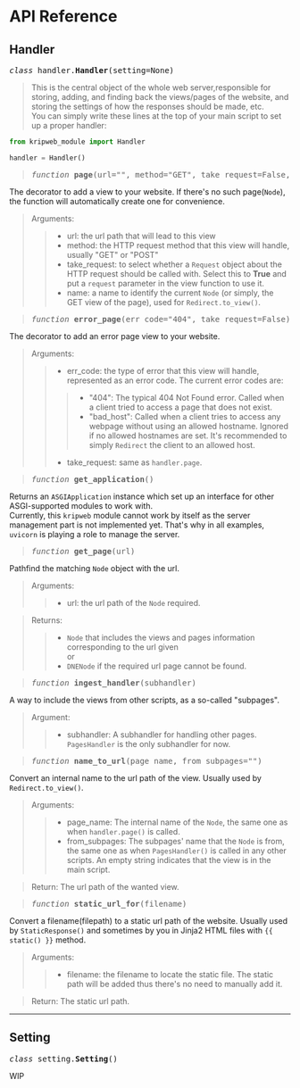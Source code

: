 # API Reference

## Handler
<pre><i>class</i> handler.<b>Handler</b>(setting=None)</pre>
> This is the central object of the whole web server,responsible for storing, adding, and finding back the views/pages of the website, and storing the settings of how the responses should be made, etc.  
You can simply write these lines at the top of your main script to set up a proper handler:

```python
from kripweb_module import Handler

handler = Handler()
```
> <pre><i>function</i> <b>page</b>(url="", method="GET", take_request=False, name="")</pre>
The decorator to add a view to your website. If there's no such page(`Node`), the function will automatically create one for convenience.

>Arguments:  
>> - url: the url path that will lead to this view
>> - method: the HTTP request method that this view will handle, usually "GET" or "POST"
>> - take_request: to select whether a `Request` object about the HTTP request should be called with. Select this to **True** and put a `request` parameter in the view function to use it.
>> - name: a name to identify the current `Node` (or simply, the GET view of the page), used for `Redirect.to_view()`.

> <pre><i>function</i> <b>error_page</b>(err_code="404", take_request=False)</pre>
The decorator to add an error page view to your website.  

>Arguments:
>> - err_code: the type of error that this view will handle, represented as an error code. The current error codes are:
>>> - "404": The typical 404 Not Found error. Called when a client tried to access a page that does not exist.
>>> - "bad_host": Called when a client tries to access any webpage without using an allowed hostname. Ignored if no allowed hostnames are set. It's recommended to simply `Redirect` the client to an allowed host.
>> - take_request: same as `handler.page`.

> <pre><i>function</i> <b>get_application</b>()</pre>  
Returns an `ASGIApplication` instance which set up an interface for other ASGI-supported modules to work with.  
Currently, this `kripweb` module cannot work by itself as the server management part is not implemented yet. That's why in all examples, `uvicorn` is playing a role to manage the server.

> <pre><i>function</i> <b>get_page</b>(url)</pre>  
Pathfind the matching `Node` object with the url.  

> Arguments:
>> - url: the url path of the `Node` required.

>Returns:
>> - `Node` that includes the views and pages information corresponding to the url given  
or
>> - `DNENode` if the required url page cannot be found. 

> <pre><i>function</i> <b>ingest_handler</b>(subhandler)</pre>
A way to include the views from other scripts, as a so-called "subpages".

> Argument:
>> - subhandler: A subhandler for handling other pages. `PagesHandler` is the only subhandler for now.

> <pre><i>function</i> <b>name_to_url</b>(page_name, from_subpages="")</pre>
Convert an internal name to the url path of the view. Usually used by `Redirect.to_view()`.

> Arguments:
>> - page_name: The internal name of the `Node`, the same one as when `handler.page()` is called.
>> - from_subpages: The subpages' name that the `Node` is from, the same one as when `PagesHandler()` is called in any other scripts. An empty string indicates that the view is in the main script.

> Return: The url path of the wanted view.

> <pre><i>function</i> <b>static_url_for</b>(filename)</pre>
Convert a filename(filepath) to a static url path of the website. Usually used by `StaticResponse()` and sometimes by you in Jinja2 HTML files with `{{ static() }}` method.

> Arguments:
>> - filename: the filename to locate the static file. The static path will be added thus there's no need to manually add it.

> Return: The static url path.

---

## Setting
<pre><i>class</i> setting.<b>Setting</b>()</pre>

WIP